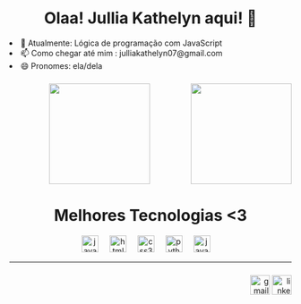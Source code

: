 <h1 align="center">Olaa! Jullia Kathelyn aqui! 👋 </h1>

<li>🌱 Atualmente: Lógica de programação com JavaScript </li>
<li>📫 Como chegar até mim : julliakathelyn07@gmail.com</li>
<li>😄 Pronomes: ela/dela</li>

###

<div align="center">
  <img  height="180em" src="https://github-readme-stats.vercel.app/api?username=julliakathelyn&show_icons=true&theme=midnight-purple&include_all_commits=true&count_private=true"/>
<img align="right" height="180em" src="https://github-readme-stats.vercel.app/api/top-langs/?username=julliakathelyn&layout=compact&langs_count=16&theme=midnight-purple"/>
</div>

###


###
<h1 align="center">Melhores Tecnologias <3</h1>
<div align="center">
  <img src="https://cdn.jsdelivr.net/gh/devicons/devicon/icons/javascript/javascript-original.svg" height="30" alt="javascript logo"  />
  <img width="12" />
  <img src="https://cdn.jsdelivr.net/gh/devicons/devicon/icons/html5/html5-original.svg" height="30" alt="html5 logo"  />
  <img width="12" />
  <img src="https://cdn.jsdelivr.net/gh/devicons/devicon/icons/css3/css3-original.svg" height="30" alt="css3 logo"  />
  <img width="12" />
  <img src="https://cdn.jsdelivr.net/gh/devicons/devicon/icons/python/python-original.svg" height="30" alt="python logo"  />
  <img width="12" />
  <img src="https://cdn.jsdelivr.net/gh/devicons/devicon@latest/icons/java/java-original.svg" height="30" alt="java"/>
  <img width="12" />
     
  
</div><hr>

###

<div align="right">
  
  <img src="https://img.shields.io/static/v1?message=Gmail&logo=gmail&label=&color=D14836&logoColor=white&labelColor=&style=for-the-badge" height="35" alt="gmail logo"  />
  <a href="https://www.linkedin.com/in/jullia-kathelyn-85116a233/">
  <img src="https://img.shields.io/static/v1?message=LinkedIn&logo=linkedin&label=&color=0077B5&logoColor=white&labelColor=&style=for-the-badge" height="35" alt="linkedin logo"  />
  </a>
</div>

###

<br clear="both">


###
